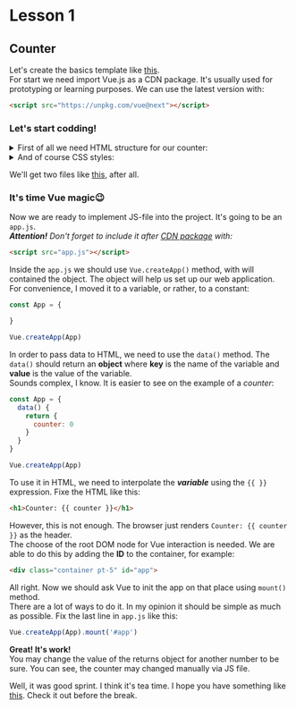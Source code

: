 # Lesson 1
## Counter

Let's create the basics template like [this](https://github.com/syrovezhko/learning-vue/tree/2226329ee93b5fb3e428666784329677c371a878/lesson%201).  
For start we need import Vue.js as a CDN package. It's usually used for prototyping or learning purposes. We can use the latest version with: 
```html
<script src="https://unpkg.com/vue@next"></script>
```

### Let's start codding!
<details>
<summary>First of all we need HTML structure for our counter:</summary>

```html
<div class="container pt-5">
  <div class="card center">
    <h1>Counter: 0</h1>
    <div>
      <button class="btn primary">+</button>
      <button class="btn danger">-</button>
    </div>
  </div>
</div>
```
</details>

<details>
<summary>And of course CSS styles:</summary>

```css
.container {
  margin: 0 auto;
  max-width: 1000px;
}

.pt-5 {
  padding-top: 5rem;
}

.card {
  padding: 1rem;
  border-radius: 10px;
  box-shadow: 2px 3px 10px rgba(0, 0, 0, 0.2);
  background: #fff;
}

.center {
  display: flex;
  flex-direction: column;
  align-items: center;
}

.btn {
  color: #42b983;
  position: relative;
  place-content: center;
  place-items: center;
  width: fit-content;
  border-radius: 99px;
  letter-spacing: 0.05em;
  border: 1px solid #42b983;
  text-decoration: none;
  text-transform: uppercase;
  margin-right: 10px;
  padding: 0.5rem 1.5rem;
  white-space: nowrap;
  font-weight: 700;
  outline: none;
  background: #fff;
  transition: all 0.22s;
}

.btn:hover {
  cursor: pointer;
  opacity: 0.8;
}

.btn:active {
  box-shadow: inset 1px 1px 1px rgba(0, 0, 0, 0.3);
}

.primary {
  background: #42b983;
  color: #fff;
}

.danger {
  background: #e53935;
  color: #fff;
  border-color: #e53935;
}

```
</details>

We'll get two files like [this](https://github.com/syrovezhko/learning-vue/tree/ff442722d400bd98291e1e54cf74f090f589b614/lesson%201), after all.

### It's time Vue magic😉

Now we are ready to implement JS-file into the project. It's going to be an `app.js`.  
***Attention!*** *Don't forget to include it after [CDN package](#counter) with:* 
```html
<script src="app.js"></script>
```
Inside the `app.js` we should use `Vue.createApp()` method, with will contained the object. The object will help us set up our web application.  
For convenience, I moved it to a variable, or rather, to a constant:
```js
const App = {

}

Vue.createApp(App)
```
In order to pass data to HTML, we need to use the `data()` method. The `data()` should return an **object** where **key** is the name of the variable and **value** is the value of the variable.  
Sounds complex, I know. It is easier to see on the example of a *counter*:
```js
const App = {
  data() {
    return {
      counter: 0
    }
  }
}

Vue.createApp(App)
```
To use it in HTML, we need to interpolate the ***variable*** using the `{{ }}` expression. Fixe the HTML like this:
```html
<h1>Counter: {{ counter }}</h1>
```
However, this is not enough. The browser just renders `Counter: {{ counter }}` as the header.  
The choose of the root DOM node for Vue interaction is needed. We are able to do this by adding the **ID** to the container, for example:
```html
<div class="container pt-5" id="app">
```
All right. Now we should ask Vue to init the app on that place using `mount()` method.  
There are a lot of ways to do it. In my opinion it should be simple as much as possible. Fix the last line in `app.js` like this:
```js
Vue.createApp(App).mount('#app')
```

**Great! It's work!**  
You may change the value of the returns object for another number to be sure. You can see, the counter may changed manually via JS file.

Well, it was good sprint. I think it's tea time.
I hope you have something like [this](https://github.com/syrovezhko/learning-vue/tree/32b85746234dd351ad21e20a62c5f3b8b860d000/lesson%201/src). Check it out before the break.